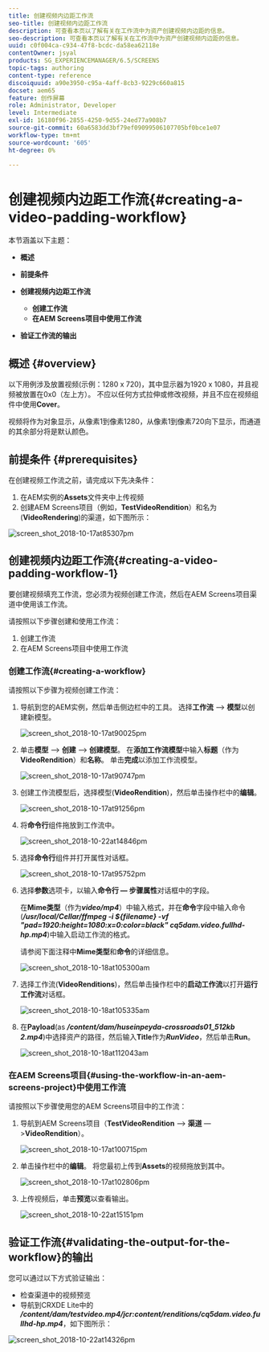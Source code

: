 ```yaml
---
title: 创建视频内边距工作流
seo-title: 创建视频内边距工作流
description: 可查看本页以了解有关在工作流中为资产创建视频内边距的信息。
seo-description: 可查看本页以了解有关在工作流中为资产创建视频内边距的信息。
uuid: c0f004ca-c934-47f8-bcdc-da58ea62118e
contentOwner: jsyal
products: SG_EXPERIENCEMANAGER/6.5/SCREENS
topic-tags: authoring
content-type: reference
discoiquuid: a90e3950-c95a-4aff-8cb3-9229c660a815
docset: aem65
feature: 创作屏幕
role: Administrator, Developer
level: Intermediate
exl-id: 16180f96-2855-4250-9d55-24ed77a908b7
source-git-commit: 60a6583dd3bf79ef09099506107705bf0bce1e07
workflow-type: tm+mt
source-wordcount: '605'
ht-degree: 0%

---
```


# 创建视频内边距工作流{#creating-a-video-padding-workflow}

本节涵盖以下主题：

* **概述**
* **前提条件**
* **创建视频内边距工作流**
   * **创建工作流**
   * **在AEM Screens项目中使用工作流**

* **验证工作流的输出**

## 概述 {#overview}

以下用例涉及放置视频(示例：1280 x 720)，其中显示器为1920 x 1080，并且视频被放置在0x0（左上方）。 不应以任何方式拉伸或修改视频，并且不应在视频组件中使用&#x200B;**Cover**。

视频将作为对象显示，从像素1到像素1280，从像素1到像素720向下显示，而通道的其余部分将是默认颜色。

## 前提条件 {#prerequisites}

在创建视频工作流之前，请完成以下先决条件：

1. 在AEM实例的&#x200B;**Assets**&#x200B;文件夹中上传视频
1. 创建AEM Screens项目（例如，**TestVideoRendition**）和名为(**VideoRendering**)的渠道，如下图所示：

![screen_shot_2018-10-17at85307pm](assets/screen_shot_2018-10-17at85307pm.png)

## 创建视频内边距工作流{#creating-a-video-padding-workflow-1}

要创建视频填充工作流，您必须为视频创建工作流，然后在AEM Screens项目渠道中使用该工作流。

请按照以下步骤创建和使用工作流：

1. 创建工作流
1. 在AEM Screens项目中使用工作流

### 创建工作流{#creating-a-workflow}

请按照以下步骤为视频创建工作流：

1. 导航到您的AEM实例，然后单击侧边栏中的工具。 选择&#x200B;**工作流** —> **模型**&#x200B;以创建新模型。

   ![screen_shot_2018-10-17at90025pm](assets/screen_shot_2018-10-17at90025pm.png)

1. 单击&#x200B;**模型** —> **创建** —> **创建模型**。 在&#x200B;**添加工作流模型**&#x200B;中输入&#x200B;**标题**（作为&#x200B;**VideoRendition**）和&#x200B;**名称**。 单击&#x200B;**完成**&#x200B;以添加工作流模型。

   ![screen_shot_2018-10-17at90747pm](assets/screen_shot_2018-10-17at90747pm.png)

1. 创建工作流模型后，选择模型(**VideoRendition**)，然后单击操作栏中的&#x200B;**编辑**。

   ![screen_shot_2018-10-17at91256pm](assets/screen_shot_2018-10-17at91256pm.png)

1. 将&#x200B;**命令行**&#x200B;组件拖放到工作流中。

   ![screen_shot_2018-10-22at14846pm](assets/screen_shot_2018-10-22at14846pm.png)

1. 选择&#x200B;**命令行**&#x200B;组件并打开属性对话框。

   ![screen_shot_2018-10-17at95752pm](assets/screen_shot_2018-10-17at95752pm.png)

1. 选择&#x200B;**参数**&#x200B;选项卡，以输入&#x200B;**命令行 — 步骤属性**&#x200B;对话框中的字段。

   在&#x200B;**Mime类型**（作为&#x200B;***video/mp4***）中输入格式，并在&#x200B;**命令**&#x200B;字段中输入命令(***/usr/local/Cellar/ffmpeg -i ${filename} -vf &quot;pad=1920:height=1080:x=0:color=black&quot; cq5dam.video.fullhd-hp.mp4***)中输入启动工作流的格式。

   请参阅下面注释中&#x200B;**Mime类型**&#x200B;和&#x200B;**命令**&#x200B;的详细信息。

   ![screen_shot_2018-10-18at105300am](assets/screen_shot_2018-10-18at105300am.png)

1. 选择工作流(**VideoRenditions**)，然后单击操作栏中的&#x200B;**启动工作流**&#x200B;以打开&#x200B;**运行工作流**&#x200B;对话框。

   ![screen_shot_2018-10-18at105335am](assets/screen_shot_2018-10-18at105335am.png)

1. 在&#x200B;**Payload**(as ***/content/dam/huseinpeyda-crossroads01_512kb 2.mp4***)中选择资产的路径，然后输入&#x200B;**Title**&#x200B;作为&#x200B;***RunVideo***，然后单击&#x200B;**Run**。

   ![screen_shot_2018-10-18at112043am](assets/screen_shot_2018-10-18at112043am.png)

### 在AEM Screens项目{#using-the-workflow-in-an-aem-screens-project}中使用工作流

请按照以下步骤使用您的AEM Screens项目中的工作流：

1. 导航到AEM Screens项目（**TestVideoRendition** —> **渠道** —>**VideoRendition**）。

   ![screen_shot_2018-10-17at100715pm](assets/screen_shot_2018-10-17at100715pm.png)

1. 单击操作栏中的&#x200B;**编辑**。 将您最初上传到&#x200B;**Assets**&#x200B;的视频拖放到其中。

   ![screen_shot_2018-10-17at102806pm](assets/screen_shot_2018-10-17at102806pm.png)

1. 上传视频后，单击&#x200B;**预览**&#x200B;以查看输出。

   ![screen_shot_2018-10-22at15151pm](assets/screen_shot_2018-10-22at15151pm.png)

## 验证工作流{#validating-the-output-for-the-workflow}的输出

您可以通过以下方式验证输出：

* 检查渠道中的视频预览
* 导航到CRXDE Lite中的&#x200B;***/content/dam/testvideo.mp4/jcr:content/renditions/cq5dam.video.fullhd-hp.mp4***，如下图所示：

![screen_shot_2018-10-22at14326pm](assets/screen_shot_2018-10-22at14326pm.png)
